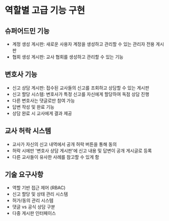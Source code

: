 # 역할별 고급 기능 구현

## 슈퍼어드민 기능
- 계정 생성 게시판: 새로운 사용자 계정을 생성하고 관리할 수 있는 관리자 전용 게시판
- 협회 생성 게시판: 교사 협회를 생성하고 관리할 수 있는 기능

## 변호사 기능
- 신고 상담 게시판: 접수된 교사들의 신고를 조회하고 상담할 수 있는 게시판
- 신고 할당 시스템: 변호사가 특정 신고를 자신에게 할당하여 독점 상담 진행
- 다른 변호사는 댓글로만 참여 가능
- 답변 작성 및 완료 기능
- 상담 완료 시 교사에게 결과 제공

## 교사 허락 시스템
- 교사가 자신의 신고 내역에서 공개 허락 버튼을 통해 동의
- 허락 시에만 '변호사 상담 게시판'에 신고 내용 및 답변이 공개 게시글로 등록
- 다른 교사들이 유사한 사례를 참고할 수 있게 함

## 기술 요구사항
- 역할 기반 접근 제어 (RBAC)
- 신고 할당 및 상태 관리 시스템
- 허가/동의 관리 시스템
- 댓글 vs 공식 상담 구분
- 다중 게시판 인터페이스